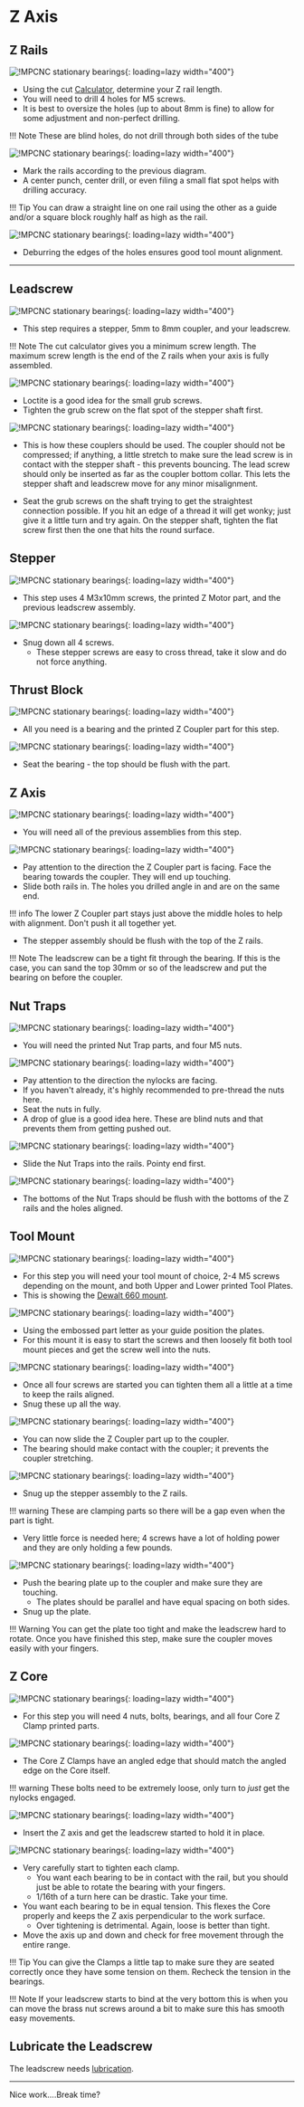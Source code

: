 # Z Axis

## Z Rails
![!MPCNC stationary bearings](../img/old/2015/08/zrail.jpg){: loading=lazy width="400"}

* Using the cut [Calculator](calculator.md), determine your Z rail length.
* You will need to drill 4 holes for M5 screws.
* It is best to oversize the holes (up to about 8mm is fine) to allow for some adjustment and non-perfect drilling.

!!! Note
    These are blind holes, do not drill through both sides of the tube

![!MPCNC stationary bearings](../img/old/2020/06/RailMark-scaled.jpg){: loading=lazy width="400"}

* Mark the rails according to the previous diagram.
* A center punch, center drill, or even filing a small flat spot helps with drilling accuracy.

!!! Tip
    You can draw a straight line on one rail using the other as a guide and/or a square block roughly half as high as the rail.

![!MPCNC stationary bearings](../img/old/2020/06/RailHole-scaled.jpg){: loading=lazy width="400"}

* Deburring the edges of the holes ensures good tool mount alignment.
___

## Leadscrew

![!MPCNC stationary bearings](../img/old/2020/06/T8Parts-scaled.jpg){: loading=lazy width="400"}

* This step requires a stepper, 5mm to 8mm coupler, and your leadscrew.

!!! Note
    The cut calculator gives you a minimum screw length. The maximum screw length is the end of the Z rails when your axis is fully assembled.

![!MPCNC stationary bearings](../img/old/2020/06/T8Assm-scaled.jpg){: loading=lazy width="400"}

* Loctite is a good idea for the small grub screws.
* Tighten the grub screw on the flat spot of the stepper shaft first.

![!MPCNC stationary bearings](../img/old/2018/07/Coupler-use.jpg){: loading=lazy width="400"}

* This is how these couplers should be used. The coupler should not be compressed; if anything, a little stretch to make sure the lead screw is in contact with the stepper shaft - this prevents bouncing. The lead screw should only be inserted as far as the coupler bottom collar. This lets the stepper shaft and leadscrew move for any minor misalignment.

* Seat the grub screws on the shaft trying to get the straightest connection possible. If you hit an edge of a thread it will get wonky; just give it a little turn and try again. On the stepper shaft, tighten the flat screw first then the one that hits the round surface.

## Stepper

![!MPCNC stationary bearings](../img/old/2020/06/StepParts-scaled.jpg){: loading=lazy width="400"}

* This step uses 4 M3x10mm screws, the printed Z Motor part, and the previous leadscrew assembly.

![!MPCNC stationary bearings](../img/old/2020/06/StepAssm-scaled.jpg){: loading=lazy width="400"}

* Snug down all 4 screws.
    * These stepper screws are easy to cross thread, take it slow and do not force anything.

## Thrust Block

![!MPCNC stationary bearings](../img/old/2020/06/ThrustB-scaled.jpg){: loading=lazy width="400"}

* All you need is a bearing and the printed Z Coupler part for this step.

![!MPCNC stationary bearings](../img/old/2020/06/ThrustAssm-scaled.jpg){: loading=lazy width="400"}

* Seat the bearing - the top should be flush with the part.

## Z Axis

![!MPCNC stationary bearings](../img/old/2020/06/Z1-scaled.jpg){: loading=lazy width="400"}

* You will need all of the previous assemblies from this step.

![!MPCNC stationary bearings](../img/old/2020/06/Z2-scaled.jpg){: loading=lazy width="400"}

* Pay attention to the direction the Z Coupler part is facing. Face the bearing towards the coupler. They will end up touching.
* Slide both rails in. The holes you drilled angle in and are on the same end.

!!! info
    The lower Z Coupler part stays just above the middle holes to help with alignment. Don't push it
    all together yet.

* The stepper assembly should be flush with the top of the Z rails.

!!! Note
    The leadscrew can be a tight fit through the bearing. If this is the case, you can sand the top 30mm or so of the leadscrew and put the bearing on before the coupler.

## Nut Traps

![!MPCNC stationary bearings](../img/old/2020/06/NutParts-scaled.jpg){: loading=lazy width="400"}

* You will need the printed Nut Trap parts, and four M5 nuts.

![!MPCNC stationary bearings](../img/old/2020/06/NutAssm-scaled.jpg){: loading=lazy width="400"}

* Pay attention to the direction the nylocks are facing.
* If you haven't already, it's highly recommended to pre-thread the nuts here.
* Seat the nuts in fully.
* A drop of glue is a good idea here. These are blind nuts and that prevents them from getting pushed out.

![!MPCNC stationary bearings](../img/old/2020/06/Z3-scaled.jpg){: loading=lazy width="400"}

* Slide the Nut Traps into the rails. Pointy end first.

![!MPCNC stationary bearings](../img/old/2020/06/Z4-scaled.jpg){: loading=lazy width="400"}

* The bottoms of the Nut Traps should be flush with the bottoms of the Z rails and the holes aligned.

## Tool Mount

![!MPCNC stationary bearings](../img/old/2020/06/Mount1-scaled.jpg){: loading=lazy width="400"}

* For this step you will need your tool mount of choice, 2-4 M5 screws depending on the mount, and both Upper and Lower printed Tool Plates.
* This is showing the [Dewalt 660 mount](https://github.com/V1EngineeringInc/MPCNC_Primo_Tool_Mounts/tree/master/DeWalt%20660%20-%20Primo).

![!MPCNC stationary bearings](../img/old/2020/06/Mount2-scaled.jpg){: loading=lazy width="400"}

* Using the embossed part letter as your guide position the plates.
* For this mount it is easy to start the screws and then loosely fit both tool mount pieces and get the screw well into the nuts.

![!MPCNC stationary bearings](../img/old/2020/06/Mount3-scaled.jpg){: loading=lazy width="400"}

* Once all four screws are started you can tighten them all a little at a time to keep the rails aligned.
* Snug these up all the way.

![!MPCNC stationary bearings](../img/old/2020/06/Clamp1-scaled.jpg){: loading=lazy width="400"}

* You can now slide the Z Coupler part up to the coupler.
* The bearing should make contact with the coupler; it prevents the coupler stretching.

![!MPCNC stationary bearings](../img/old/2020/06/Clamp2-scaled.jpg){: loading=lazy width="400"}

* Snug up the stepper assembly to the Z rails.

!!! warning
    These are clamping parts so there will be a gap even when the part is tight.

* Very little force is needed here; 4 screws have a lot of holding power and they are only holding a few pounds.

![!MPCNC stationary bearings](../img/old/2020/06/Clamp3-scaled.jpg){: loading=lazy width="400"}

* Push the bearing plate up to the coupler and make sure they are touching.
    * The plates should be parallel and have equal spacing on both sides.
* Snug up the plate.

!!! Warning
     You can get the plate too tight and make the leadscrew hard to rotate. Once you have finished this step, make sure the coupler moves easily with your fingers.

## Z Core

![!MPCNC stationary bearings](../img/old/2020/06/ZCoreP-scaled.jpg){: loading=lazy width="400"}

* For this step you will need 4 nuts, bolts, bearings, and all four Core Z Clamp printed parts.

![!MPCNC stationary bearings](../img/old/2020/06/ZCoreAssm-scaled.jpg){: loading=lazy width="400"}

* The Core Z Clamps have an angled edge that should match the angled edge on the Core itself.

!!! warning
    These bolts need to be extremely loose, only turn to _just_ get the nylocks engaged.

![!MPCNC stationary bearings](../img/old/2020/06/ZCoreFit-scaled.jpg){: loading=lazy width="400"}

* Insert the Z axis and get the leadscrew started to hold it in place.

![!MPCNC stationary bearings](../img/old/2020/06/ZCoreAdj-scaled.jpg){: loading=lazy width="400"}

* Very carefully start to tighten each clamp.
    * You want each bearing to be in contact with the rail, but you should just be able to rotate the bearing with your fingers.
    * 1/16th of a turn here can be drastic. Take your time.
* You want each bearing to be in equal tension. This flexes the Core properly and keeps the Z axis perpendicular to the work surface.
    * Over tightening is detrimental. Again, loose is better than tight.
* Move the axis up and down and check for free movement through the entire range.

!!! Tip
    You can give the Clamps a little tap to make sure they are seated correctly once they have some tension on them. Recheck the tension in the bearings.

!!! Note
    If your leadscrew starts to bind at the very bottom this is when you can move the brass nut screws around a bit to make sure this has smooth easy movements.

## **Lubricate the Leadscrew**

The leadscrew needs [lubrication](https://shop.v1engineering.com/products/super-lube-silicone-lubricating-grease-with-syncolon-ptfe).
___

Nice work....Break time?
